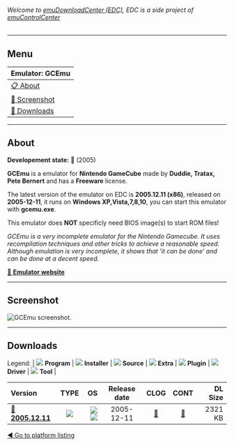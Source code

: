 ###### Welcome to [emuDownloadCenter (EDC)](https://github.com/PhoenixInteractiveNL/emuDownloadCenter/wiki/), EDC is a side project of [emuControlCenter](https://github.com/PhoenixInteractiveNL/emuControlCenter/wiki/)
***
## Menu
| **Emulator: GCEmu** |
|:---------|
| [:clipboard: About](#about) |
| [:sunrise: Screenshot](#screenshot) |
| [:floppy_disk: Downloads](#downloads) |
***
## About
**Developement state:** :red_circle: (2005)

**GCEmu** is a emulator for **Nintendo GameCube** made by **Duddie, Tratax, Pete Bernert** and has a **Freeware** license.

The latest version of the emulator on EDC is **2005.12.11 (x86)**, released on **2005-12-11**, it runs on **Windows XP,Vista,7,8,10**, you can start this emulator with **gcemu.exe**.

This emulator does **NOT** specificly need BIOS image(s) to start ROM files!

_GCEmu is a very incomplete emulator for the Nintendo Gamecube. It uses recompilation techniques and other tricks to achieve a reasonable speed. Although emulation is very incomplete, it shows that 'it can be done' and can be done at a decent speed._

[:link: **Emulator website**](https://sourceforge.net/projects/gcemu-project/)
***
## Screenshot
![](https://raw.githubusercontent.com/PhoenixInteractiveNL/emuDownloadCenter/master/hooks/gcemu/emulator_screen_01.jpg "GCEmu screenshot.")
***
## Downloads
Legend: | 
![](https://raw.githubusercontent.com/wiki/PhoenixInteractiveNL/emuDownloadCenter/images_misc/icon_program_24.png) **Program** | 
![](https://raw.githubusercontent.com/wiki/PhoenixInteractiveNL/emuDownloadCenter/images_misc/icon_installer_24.png) **Installer** | 
![](https://raw.githubusercontent.com/wiki/PhoenixInteractiveNL/emuDownloadCenter/images_misc/icon_source_code_24.png) **Source** | 
![](https://raw.githubusercontent.com/wiki/PhoenixInteractiveNL/emuDownloadCenter/images_misc/icon_extra_24.png) **Extra** | 
![](https://raw.githubusercontent.com/wiki/PhoenixInteractiveNL/emuDownloadCenter/images_misc/icon_plugin_24.png) **Plugin** | 
![](https://raw.githubusercontent.com/wiki/PhoenixInteractiveNL/emuDownloadCenter/images_misc/icon_driver_24.png) **Driver** | 
![](https://raw.githubusercontent.com/wiki/PhoenixInteractiveNL/emuDownloadCenter/images_misc/icon_tool_24.png) **Tool** | 
 
| Version | TYPE | OS | Release date | CLOG | CONT | DL Size |
|:--------|:----:|---:|:------------:|:----:|:----:|--------:|
| [:floppy_disk: **2005.12.11**](https://github.com/PhoenixInteractiveNL/edc-repo0004/raw/master/gcemu/2005.12.11.7z) | ![](https://raw.githubusercontent.com/wiki/PhoenixInteractiveNL/emuDownloadCenter/images_misc/icon_program_24.png) | ![](https://raw.githubusercontent.com/wiki/PhoenixInteractiveNL/emuDownloadCenter/images_misc/logo_windows_24.png)![](https://raw.githubusercontent.com/wiki/PhoenixInteractiveNL/emuDownloadCenter/images_misc/icon_32-bit_24.png) | 2005-12-11 | [:page_facing_up:](https://github.com/PhoenixInteractiveNL/edc-repo0004/blob/master/gcemu/2005.12.11_changelog.txt) | [:mag_right:](https://github.com/PhoenixInteractiveNL/edc-repo0004/blob/master/gcemu/2005.12.11_contents.txt) | 2321 KB |

[:arrow_backward: Go to platform listing](https://github.com/PhoenixInteractiveNL/emuDownloadCenter/wiki/EDC-Platform-List)

